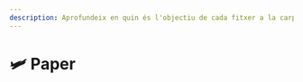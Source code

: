 ```yaml
---
description: Aprofundeix en quin és l'objectiu de cada fitxer a la carpeta de configuració.
---
```


# 🛩️ Paper
